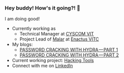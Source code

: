 ### Hey buddy! How's it going?! 👋

<!--
**Laksha30/Laksha30** is a ✨ _special_ ✨ repository because its `README.md` (this file) appears on your GitHub profile.

Here are some ideas to get you started:

- 🔭 I’m currently working on ...
- 🌱 I’m currently learning ...
- 👯 I’m looking to collaborate on ...
- 🤔 I’m looking for help with ...
- 💬 Ask me about ...
- 📫 How to reach me: ...
- 😄 Pronouns: ...
- ⚡ Fun fact: ...
-->
I am doing good! 
- Currently working as 
    - Technical Manager at [CYSCOM VIT](https://cyscomvit.com/)
    - Project Lead of [Malar](https://www.enactusvitc.org/malar#top) at [Enactus VITC](https://www.enactusvitc.org/)
- My blogs:
    - [PASSWORD CRACKING WITH HYDRA — PART 1](https://medium.cyscomvit.com/password-cracking-with-hydra-part-1-1bcb0f0db8b6?source=your_stories_page-------------------------------------)
    - [PASSWORD CRACKING WITH HYDRA — PART 2](https://medium.cyscomvit.com/password-cracking-with-hydra-part-2-f37c21e29f12?source=your_stories_page-------------------------------------)
- Current working project: [Hacking Tools](https://github.com/Laksha30/Hacking_tools)
- Connect with me on [LinkedIn](https://www.linkedin.com/in/laksha-sekar-135ba21b5/)
